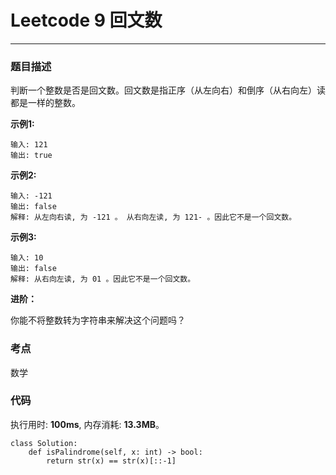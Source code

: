 # Leetcode 9 回文数
***
### 题目描述

判断一个整数是否是回文数。回文数是指正序（从左向右）和倒序（从右向左）读都是一样的整数。

**示例1:**  

	输入: 121
	输出: true

**示例2:**  

	输入: -121
	输出: false
	解释: 从左向右读, 为 -121 。 从右向左读, 为 121- 。因此它不是一个回文数。
	
**示例3:**  

	输入: 10
	输出: false
	解释: 从右向左读, 为 01 。因此它不是一个回文数。
	
**进阶：**  
 
你能不将整数转为字符串来解决这个问题吗？


### 考点

数学


### 代码
执行用时: **100ms**, 内存消耗: **13.3MB**。

```
class Solution:
    def isPalindrome(self, x: int) -> bool:
        return str(x) == str(x)[::-1]
```
